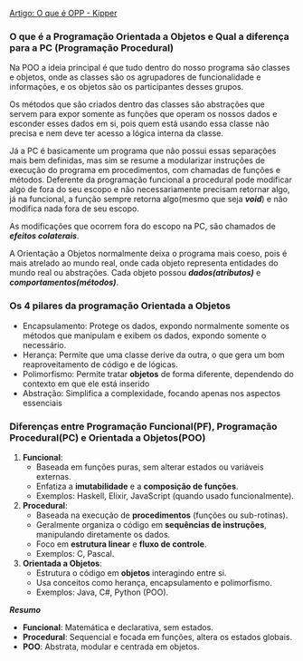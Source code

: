 [Artigo: O que é OPP - Kipper](https://dev.to/fernandakipper/programacao-orientada-objetos-e-programacao-procedural-qual-a-diferenca-22lj)
### O que é a Programação Orientada a Objetos e Qual a diferença para a PC (Programação Procedural)
Na POO a ideia principal é que tudo dentro do nosso programa são classes e objetos, onde as classes são os agrupadores de funcionalidade e informações, e os objetos são os participantes desses grupos.

Os métodos que são criados dentro das classes são abstrações que servem para expor somente as funções que operam os nossos dados e esconder esses dados em si, pois quem está usando essa classe não precisa e nem deve ter acesso a lógica interna da classe.

Já a PC é basicamente um programa que não possui essas separações mais bem definidas, mas sim se resume a modularizar instruções de execução do programa em procedimentos, com chamadas de funções e métodos. Deferente da programação funcional a procedural pode modificar algo de fora do seu escopo e não necessariamente precisam retornar algo, já na funcional, a função sempre retorna algo(mesmo que seja ***void***) e não modifica nada fora de seu escopo.

As modificações que ocorrem fora do escopo na PC, são chamados de ***efeitos colaterais***.

A Orientação a Objetos normalmente deixa o programa mais coeso, pois é mais atrelado ao mundo real, onde cada objeto representa entidades do mundo real ou abstrações.
Cada objeto possou ***dados(atributos)*** e ***comportamentos(métodos)***.

### Os 4 pilares da programação Orientada a Objetos
- Encapsulamento: Protege os dados, expondo normalmente somente os métodos que manipulam e exibem os dados, expondo somente o necessário.
- Herança: Permite que uma classe derive da outra, o que gera um bom reaproveitamento de código e de lógicas.
- Polimorfismo: Permite tratar **objetos** de forma diferente, dependendo do contexto em que ele está inserido
- Abstração: Simplifica a complexidade, focando apenas nos aspectos essenciais

### Diferenças entre Programação Funcional(PF),  Programação Procedural(PC) e Orientada a Objetos(POO)
1. **Funcional**:
    - Baseada em funções puras, sem alterar estados ou variáveis externas.
    - Enfatiza a **imutabilidade** e a **composição de funções**.
    - Exemplos: Haskell, Elixir, JavaScript (quando usado funcionalmente).
2. **Procedural**:
    - Baseada na execução de **procedimentos** (funções ou sub-rotinas).
    - Geralmente organiza o código em **sequências de instruções**, manipulando diretamente os dados.
    - Foco em **estrutura linear** e **fluxo de controle**.
    - Exemplos: C, Pascal.
3. **Orientada a Objetos**:
    - Estrutura o código em **objetos** interagindo entre si.
    - Usa conceitos como herança, encapsulamento e polimorfismo.
    - Exemplos: Java, C#, Python (POO).

***Resumo***
- **Funcional**: Matemática e declarativa, sem estados.
- **Procedural**: Sequencial e focada em funções, altera os estados globais.
- **POO**: Abstrata, modular e centrada em objetos.